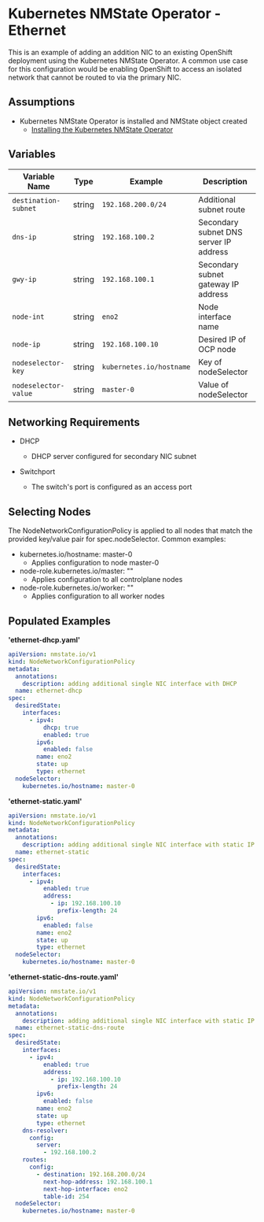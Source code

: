 # Kubernetes NMState Operator - Ethernet

This is an example of adding an addition NIC to an existing OpenShift deployment using the Kubernetes NMState Operator. A common use case for this configuration would be enabling OpenShift to access an isolated network that cannot be routed to via the primary NIC.

## Assumptions

- Kubernetes NMState Operator is installed and NMState object created
  - [Installing the Kubernetes NMState Operator](https://docs.redhat.com/en/documentation/openshift_container_platform/4.18/html/networking/networking-operators#installing-the-kubernetes-nmstate-operator-cli)

## Variables

| Variable Name        | Type    | Example                  | Description                             |
|----------------------|---------|--------------------------|-----------------------------------------|
| `destination-subnet` | string  | `192.168.200.0/24`       | Additional subnet route                 |
| `dns-ip`             | string  | `192.168.100.2`          | Secondary subnet DNS server IP address  |
| `gwy-ip`             | string  | `192.168.100.1`          | Secondary subnet gateway IP address     |
| `node-int`           | string  | `eno2`                   | Node interface name                     |
| `node-ip`            | string  | `192.168.100.10`         | Desired IP of OCP node                  |
| `nodeselector-key`   | string  | `kubernetes.io/hostname` | Key of nodeSelector                     |
| `nodeselector-value` | string  | `master-0`               | Value of nodeSelector                   |

## Networking Requirements

- DHCP
  - DHCP server configured for secondary NIC subnet

- Switchport
  - The switch's port is configured as an access port

## Selecting Nodes

The NodeNetworkConfigurationPolicy is applied to all nodes that match the provided key/value pair for spec.nodeSelector. Common examples:
- kubernetes.io/hostname: master-0
  - Applies configuration to node master-0
- node-role.kubernetes.io/master: ""
  - Applies configuration to all controlplane nodes
- node-role.kubernetes.io/worker: ""
  - Applies configuration to all worker nodes

## Populated Examples

**'ethernet-dhcp.yaml'**
```yaml
apiVersion: nmstate.io/v1
kind: NodeNetworkConfigurationPolicy
metadata:
  annotations:
    description: adding additional single NIC interface with DHCP
  name: ethernet-dhcp
spec:
  desiredState:
    interfaces:
      - ipv4:
          dhcp: true
          enabled: true
        ipv6:
          enabled: false
        name: eno2
        state: up
        type: ethernet
  nodeSelector:
    kubernetes.io/hostname: master-0
```

**'ethernet-static.yaml'**
```yaml
apiVersion: nmstate.io/v1
kind: NodeNetworkConfigurationPolicy
metadata:
  annotations:
    description: adding additional single NIC interface with static IP
  name: ethernet-static
spec:
  desiredState:
    interfaces:
      - ipv4:
          enabled: true
          address:
            - ip: 192.168.100.10
              prefix-length: 24
        ipv6:
          enabled: false
        name: eno2
        state: up
        type: ethernet
  nodeSelector:
    kubernetes.io/hostname: master-0
```

**'ethernet-static-dns-route.yaml'**
```yaml
apiVersion: nmstate.io/v1
kind: NodeNetworkConfigurationPolicy
metadata:
  annotations:
    description: adding additional single NIC interface with static IP
  name: ethernet-static-dns-route
spec:
  desiredState:
    interfaces:
      - ipv4:
          enabled: true
          address:
            - ip: 192.168.100.10
              prefix-length: 24
        ipv6:
          enabled: false
        name: eno2
        state: up
        type: ethernet
    dns-resolver:
      config:
        server:
          - 192.168.100.2
    routes:
      config:
        - destination: 192.168.200.0/24
          next-hop-address: 192.168.100.1
          next-hop-interface: eno2
          table-id: 254
  nodeSelector:
    kubernetes.io/hostname: master-0
```